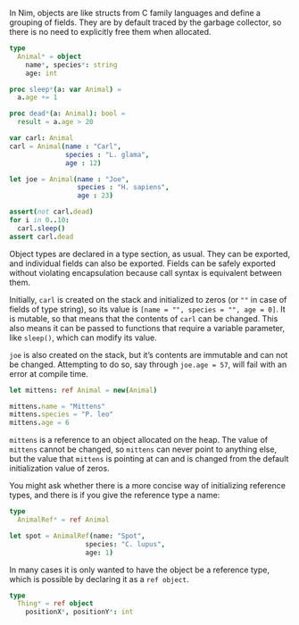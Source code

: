 In Nim, objects are like structs from C family languages and define a grouping of fields. They are by default traced by the garbage collector, so there is no need to explicitly free them when allocated.
```nim
type
  Animal* = object
    name*, species*: string
    age: int

proc sleep*(a: var Animal) =
  a.age += 1

proc dead*(a: Animal): bool =
  result = a.age > 20

var carl: Animal
carl = Animal(name : "Carl",
              species : "L. glama",
              age : 12)

let joe = Animal(name : "Joe",
                 species : "H. sapiens",
                 age : 23)

assert(not carl.dead)
for i in 0..10:
  carl.sleep()
assert carl.dead
```

Object types are declared in a type section, as usual. They can be exported, and individual fields can also be exported. Fields can be safely exported without violating encapsulation because call syntax is equivalent between them.

Initially, `carl` is created on the stack and initialized to zeros (or `""` in case of fields of type string), so its value is `[name = "", species = "", age = 0]`. It is mutable, so that means that the contents of `carl` can be changed. This also means it can be passed to functions that require a variable parameter, like `sleep()`, which can modify its value.

`joe` is also created on the stack, but it’s contents are immutable and can not be changed. Attempting to do so, say through `joe.age = 57`, will fail with an error at compile time.
```nim
let mittens: ref Animal = new(Animal)

mittens.name = "Mittens"
mittens.species = "P. leo"
mittens.age = 6
```

`mittens` is a reference to an object allocated on the heap. The value of `mittens` cannot be changed, so `mittens` can never point to anything else, but the value that `mittens` is pointing at can and is changed from the default initialization value of zeros.

You might ask whether there is a more concise way of initializing reference types, and there is if you give the reference type a name:
```nim
type
  AnimalRef* = ref Animal

let spot = AnimalRef(name: "Spot",
                   species: "C. lupus",
                   age: 1)
```

In many cases it is only wanted to have the object be a reference type, which is possible by declaring it as a `ref object`.
```nim
type
  Thing* = ref object
    positionX*, positionY*: int
```